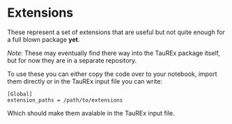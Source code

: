 # Extensions

These represent a set of extensions that are useful but not quite enough for a full blown package **yet**.

_Note_: These may eventually find there way into the TauREx package itself, but for now they are in a separate repository.

To use these you can either copy the code over to your notebook, import them directly or in the TauREx input file you can write:

```
[Global]
extension_paths = /path/to/extensions
```

Which should make them avaiable in the TauREx input file.

